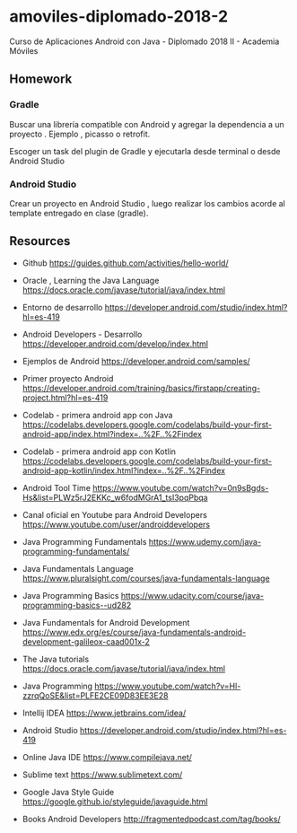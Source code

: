 # amoviles-diplomado-2018-2
Curso de Aplicaciones Android con Java - Diplomado 2018 II - Academia Móviles 

## Homework

  ### Gradle
  
  Buscar una librería compatible con Android y agregar la dependencia a un proyecto . Ejemplo , picasso o retrofit.
  
  Escoger un task del plugin de Gradle y ejecutarla desde terminal o desde Android Studio
  
  ### Android Studio
  
  Crear un proyecto en Android Studio , luego realizar los cambios acorde al template entregado en clase (gradle).
  
## Resources

- Github https://guides.github.com/activities/hello-world/

- Oracle , Learning the Java Language https://docs.oracle.com/javase/tutorial/java/index.html

- Entorno de desarrollo https://developer.android.com/studio/index.html?hl=es-419

- Android Developers - Desarrollo https://developer.android.com/develop/index.html

- Ejemplos de Android  https://developer.android.com/samples/

- Primer proyecto Android https://developer.android.com/training/basics/firstapp/creating-project.html?hl=es-419

- Codelab - primera android app con Java https://codelabs.developers.google.com/codelabs/build-your-first-android-app/index.html?index=..%2F..%2Findex

- Codelab - primera android app con Kotlin https://codelabs.developers.google.com/codelabs/build-your-first-android-app-kotlin/index.html?index=..%2F..%2Findex

- Android Tool Time https://www.youtube.com/watch?v=0n9sBgds-Hs&list=PLWz5rJ2EKKc_w6fodMGrA1_tsI3pqPbqa

- Canal oficial en Youtube para Android Developers https://www.youtube.com/user/androiddevelopers

- Java Programming Fundamentals https://www.udemy.com/java-programming-fundamentals/

- Java Fundamentals Language https://www.pluralsight.com/courses/java-fundamentals-language

- Java Programming Basics https://www.udacity.com/course/java-programming-basics--ud282

- Java Fundamentals for Android Development https://www.edx.org/es/course/java-fundamentals-android-development-galileox-caad001x-2

- The Java tutorials https://docs.oracle.com/javase/tutorial/java/index.html

- Java Programming https://www.youtube.com/watch?v=Hl-zzrqQoSE&list=PLFE2CE09D83EE3E28

- Intellij IDEA https://www.jetbrains.com/idea/

- Android Studio https://developer.android.com/studio/index.html?hl=es-419

- Online Java IDE https://www.compilejava.net/

- Sublime text https://www.sublimetext.com/

- Google Java Style Guide https://google.github.io/styleguide/javaguide.html

- Books Android Developers http://fragmentedpodcast.com/tag/books/
